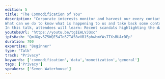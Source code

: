 ```yaml
---
edition: 5
title: "The Commodification of You"
description: "Corporate interests monitor and harvest our every contact and click, exploiting the fact that we rely on the internet for nearly every facet of our lives. They delve deep into our digital selves so that they can commodify our identities. For years, they’ve succeeded with only a whisper of pushback. 
What can we do to know what is happening to us and take back some control from our digital identities?
In this talk, attendees will learn: Recent scandals highlighting the danger of the current collect-predict-sell data monetization model; Where technology can and can’t help us as we navigate our digital lives; What we can do to educate ourselves and others to sway public opinion on privacy."
youtubeUrl: "https://youtu.be/tgIEALVJQxc"
ipfsHash: "QmUGgv5Z5WQE54To57TA58vVB15phwbmYWs7TXsBUArDEp"
duration: 700
expertise: "Beginner"
type: "Talk"
track: "Privacy"
keywords: ['commodification','data','monetization','general']
tags: ['Privacy']
speakers: ['Seven Waterhouse']
---
```

